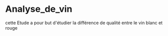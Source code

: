 # Analyse_de_vin
cette Etude a pour but d'étudier la différence de qualité entre le vin blanc et rouge 

